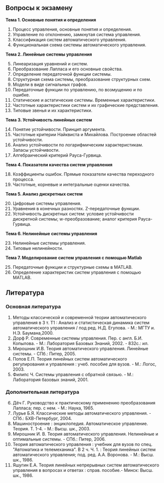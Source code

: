## Вопросы к экзамену

**Тема 1. Основные понятия и определения**

1.	Процесс управления, основные понятия и определения.
2.	Управление по отклонению, замкнутая система управления.
3.	Классификация систем автоматического управления.
4.	Функциональная схема системы автоматического управления.

**Тема 2. Линейные системы управления**

5.	Линеаризация уравнений и систем.
6.	Преобразование Лапласа и его основные свойства.
7.	Определение передаточной функции системы.
8.	Структурная схема системы, преобразование структурных схем.
9.	Модели в виде сигнальных графов.
10.	Передаточные функции по управлению, по возмущению и по ошибке.
11.	Статические и астатические системы. Временные характеристики.
12.	Частотные характеристики систем и их графические представления.
13.	Типовые звенья и их характеристики.

**Тема 3. Устойчивость линейных систем**

14.	Понятие устойчивости. Принцип аргумента.
15.	Частотные критерии Найквиста и Михайлова. Построение областей устойчивости.
16.	Анализ устойчивости по логарифмическим характеристикам. Запасы устойчивости.
17.	Алгебраический критерий Рауса-Гурвица.

**Тема 4. Показатели качества систем управления**

18.	Коэффициенты ошибок. Прямые показатели качества переходного процесса.
19.	Частотные, корневые и интегральные оценки качества.

**Тема 5. Анализ дискретных систем**

20.	Цифровые системы управления.
21.	Уравнения в конечных разностях. Z-передаточные функции.
22.	Устойчивость дискретных систем: условие устойчивости дискретной системы; w-преобразование; аналог критерия Рауса-Гурвица.

**Тема 6. Нелинейные системы управления**

23.	Нелинейные системы управления.
24.	Типовые нелинейности.

**Тема 7. Моделирование систем управления с помощью Matlab**

25.	Передаточные функции и структурные схемы в MATLAB.
26.	Определение характеристик систем управления с помощью MATLAB.

## Литература

### Основная литература

1. Методы классической и современной теории автоматического управления в 3 т. Т1 : Анализ и статистическая динамика систем автоматического управления  / под ред. Н.Д. Егупова. - М.: МГТУ и. Н.Э. Баумана,2000.
2. Дорф Р. Современные системы управления. Пер. с англ. Б.И. Копылова. - М.: Лаборатория Базовых Знаний, 2002. - 832с.: ил.
3. Мирошник И.В. Теория автоматического управления. Линейные системы.  - СПб.: Питер, 2005.
4. Попов Е.П. Теория линейных систем автоматического регулирования и управления : учеб. пособие для вузов. - М.: Логос, 2003.
5. Филипс Ч. Системы управления с обратной связью. - М.: Лаборатория базовых знаний, 2001.

### Дополнительная литература

6. Дёч Г. Руководство к практическому применению преобразования Лапласа; пер. с нем. - М.: Наука, 1965.
7. Лурье Б.Я. Классические методы автоматического управления. - СПб.: БХВ-Петербург, 2004.
8. Машиностроение : энциклопедия. Автоматическое управление. Теория. Т. 1-4. - М.: Высш. шк., 2003.
9. Мирошник И. В. Теория автоматического управления. Нелинейные и оптимальные системы. - СПб.: Питер, 2006.
10. Теория автоматического управления : учебник для вузов по спец. "Автоматика и телемеханика". В 2 ч. Ч. 1. : Теория линейных систем автоматического управления; под. ред. А.А. Воронова. - М.: Высш. шк., 1986.
11. Яшугин Е.А. Теория линейных непрерывных систем автоматического управления в вопросах и ответах : справ. пособие.- Минск: Высш. шк., 1986.
